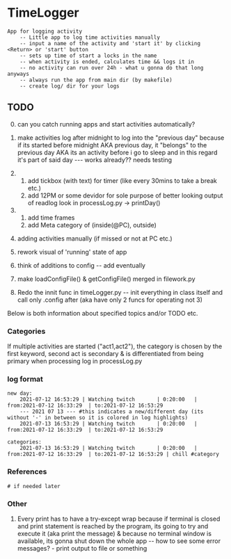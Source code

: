 # TimeLogger
    App for logging activity
        -- Little app to log time activities manually
        -- input a name of the activity and 'start it' by clicking <Return> or 'start' button
        -- sets up time of start a locks in the name
        -- when activity is ended, calculates time && logs it in
        -- no activity can run over 24h - what u gonna do that long anyways
        -- always run the app from main dir (by makefile)
        -- create log/ dir for your logs

## TODO
0.  can you catch running apps and start activities automatically?  
    
1.  make activities log after midnight to log into the "previous day" because
    if its started before midnight AKA previous day, it "belongs" to the previous day
    AKA its an activity before i go to sleep and in this regard it's part of said day
    --- works already?? needs testing

1.  1. add tickbox (with text) for timer (like every 30mins to take a break etc.)
    3. add 12PM or some devidor for sole purpose of better looking output of readlog
    look in processLog.py -> printDay()

2.  1. add time frames
    2. add Meta category of (inside(@PC), outside)
3. adding activities manually (if missed or not at PC etc.)
4. rework visual of 'running' state of app

7. think of additions to config -- add eventually
8. make loadConfigFile() & getConfigFile() merged in filework.py
9. Redo the innit func in timeLogger.py -- init everything in class itself and call 
   only .config after (aka have only 2 funcs for operating not 3)

Below is both information about specified topics and/or TODO etc.

### Categories
If multiple activities are started ("act1,act2"), the category is chosen by the first
keyword, second act is secondary & is differentiated from being primary when processing
log in processLog.py

### log format
    new day:
        2021-07-12 16:53:29 | Watching twitch       | 0:20:00   | from:2021-07-12 16:33:29  | to:2021-07-12 16:53:29
        --- 2021 07 13 --- #this indicates a new/different day (its without '-' in between so it is colored in log highlights)
        2021-07-13 16:53:29 | Watching twitch       | 0:20:00   | from:2021-07-12 16:33:29  | to:2021-07-12 16:53:29

    categories:
        2021-07-13 16:53:29 | Watching twitch       | 0:20:00   | from:2021-07-12 16:33:29  | to:2021-07-12 16:53:29 | chill #category

### References
    # if needed later
### Other
1.  Every print has to have a try-except wrap because if terminal is closed and
    print statement is reached by the program, its going to try and execute it
    (aka print the message) & because no terminal window is available, its gonna
    shut down the whole app -- how to see some error messages? - print output to file or something
